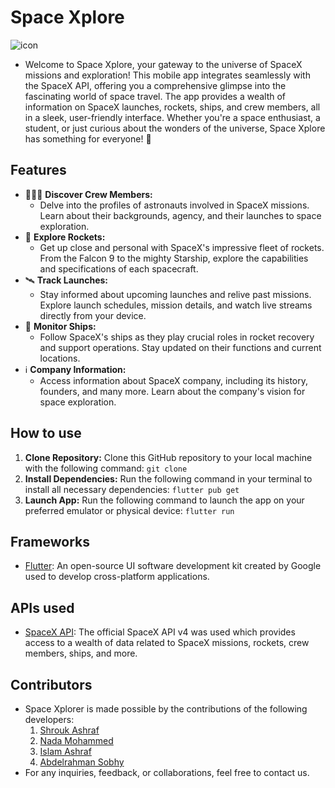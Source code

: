 # Space Xplore 
![icon](https://github.com/Shrouk-Ashraf/Space_app/assets/96924895/25c05e3c-3e7f-4cd1-bc37-05ed79f29a88)

- Welcome to Space Xplore, your gateway to the universe of SpaceX missions and exploration! This mobile app integrates seamlessly with the SpaceX API, offering you a comprehensive glimpse into the fascinating world of space travel. The app provides a wealth of information on SpaceX launches, rockets, ships, and crew members, all in a sleek, user-friendly interface. Whether you're a space enthusiast, a student, or just curious about the wonders of the universe, Space Xplore has something for everyone! 🌌
## Features 
- 👨🏼‍🚀 **Discover Crew Members:**
  - Delve into the profiles of astronauts involved in SpaceX missions. Learn about their backgrounds, agency, and their launches to space exploration.
- 🚀 **Explore Rockets:**
  - Get up close and personal with SpaceX's impressive fleet of rockets. From the Falcon 9 to the mighty Starship, explore the capabilities and specifications of each spacecraft.
- 🛰️ **Track Launches:**
   - Stay informed about upcoming launches and relive past missions. Explore launch schedules, mission details, and watch live streams directly from your device.
- 🚢 **Monitor Ships:**
  - Follow SpaceX's ships as they play crucial roles in rocket recovery and support operations. Stay updated on their functions and current locations.
- ℹ **Company Information:**
  - Access information about SpaceX company, including its history, founders, and many more. Learn about the company's vision for space exploration.

## How to use
1. **Clone Repository:** Clone this GitHub repository to your local machine with the following command:  ```git clone```
2. **Install Dependencies:** Run the following command in your terminal to install all necessary dependencies: ```flutter pub get```
3. **Launch App:** Run the following command to launch the app on your preferred emulator or physical device: ```flutter run```

## Frameworks
- [Flutter](https://flutter.dev): An open-source UI software development kit created by Google used to develop cross-platform applications.

## APIs used
- [SpaceX API](https://github.com/r-spacex/SpaceX-API/tree/master/docs#rspacex-api-docs): The official SpaceX API v4 was used which provides access to a wealth of data related to SpaceX missions, rockets, crew members, ships, and more.

## Contributors
- Space Xplorer is made possible by the contributions of the following developers:
  1. [Shrouk Ashraf](https://github.com/Shrouk-Ashraf)
  2. [Nada Mohammed](https://github.com/nadaamohhamed)
  3. [Islam Ashraf](https://github.com/islamashraf2003)
  4. [Abdelrahman Sobhy](https://github.com/abdarahmann)
-  For any inquiries, feedback, or collaborations, feel free to contact us.
